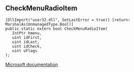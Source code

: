 ## CheckMenuRadioItem

```
[DllImport("user32.dll", SetLastError = true)] [return: MarshalAs(UnmanagedType.Bool)]
public static extern bool CheckMenuRadioItem(
   IntPtr hmenu,
   uint idFirst,
   uint idLast,
   uint idCheck,
   uint uFlags
);
```

[Microsoft documentation](https://docs.microsoft.com/en-us/windows/win32/api/winuser/nf-winuser-checkmenuradioitem)
